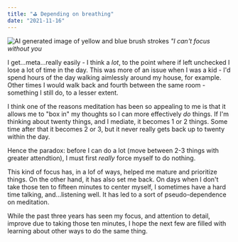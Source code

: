 ```yaml
---
title: "⛳ Depending on breathing"
date: "2021-11-16"
---
```


![AI generated image of yellow and blue brush strokes](https://s3.us-west-2.amazonaws.com/secure.notion-static.com/8524917e-b572-4cdf-ab8b-cc8d3183a4a6/Hotpot_%282%29.png?X-Amz-Algorithm=AWS4-HMAC-SHA256&X-Amz-Content-Sha256=UNSIGNED-PAYLOAD&X-Amz-Credential=AKIAT73L2G45EIPT3X45%2F20220724%2Fus-west-2%2Fs3%2Faws4_request&X-Amz-Date=20220724T210524Z&X-Amz-Expires=86400&X-Amz-Signature=50af34be22baadc10ce106bca7ef21e91e99782f3e699070caba783bed7a4578&X-Amz-SignedHeaders=host&response-content-disposition=filename%20%3D%22Hotpot%2520%282%29.png%22&x-id=GetObject)
_"I can't focus without you_

I get...meta...really easily - I think a *lot*, to the point where if left unchecked I lose a lot of time in the day. This was more of an issue when I was a kid - I'd spend hours of the day walking aimlessly around my house, for example. Other times I would walk back and fourth between the same room - something I still do, to a lesser extent.

I think one of the reasons meditation has been so appealing to me is that it allows me to "box in" my thoughts so I can more effectively *do* things. If I'm thinking about twenty things, and I mediate, it becomes 1 or 2 things. Some time after that it becomes 2 or 3, but it never really gets back up to twenty within the day.

Hence the paradox: before I can do a lot (move between 2-3 things with greater attendtion), I must first *really* force myself to do nothing.

This kind of focus has, in a lof of ways, helped me mature and prioritize things. On the other hand, it has also set me back. On days when I don't take those ten to fifteen minutes to center myself, I sometimes have a hard time talking, and...listening well. It has led to a sort of pseudo-dependence on meditation.

While the past three years has seen my focus, and attention to detail, improve due to taking those ten minutes, I hope the next few are filled with learning about other ways to do the same thing.
